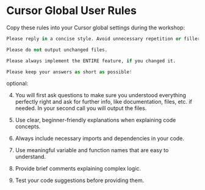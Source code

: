 # Cursor Global User Rules

Copy these rules into your Cursor global settings during the workshop:

```python
Please reply in a concise style. Avoid unnecessary repetition or filler language.
```

```python
Please do not output unchanged files.
```

```python
Please always implement the ENTIRE feature, if you changed it.
```

```python
Please keep your answers as short as possible!
```

optional:

4. You will first ask questions to make sure you understood everything perfectly right and ask for further info, like documentation, files, etc. if needed. In your second call you will output the files.
   
6. Use clear, beginner-friendly explanations when explaining code concepts.

7. Always include necessary imports and dependencies in your code.

8. Use meaningful variable and function names that are easy to understand.

9. Provide brief comments explaining complex logic.

10. Test your code suggestions before providing them.
